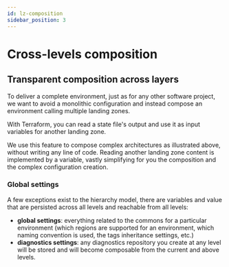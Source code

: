 ```yaml
---
id: lz-composition
sidebar_position: 3
---
```


# Cross-levels composition

## Transparent composition across layers

To deliver a complete environment, just as for any other software project, we want to avoid a monolithic configuration and instead compose an environment calling multiple landing zones.

With Terraform, you can read a state file's output and use it as input variables for another landing zone.

We use this feature to compose complex architectures as illustrated above, without writing any line of code. Reading another landing zone content is implemented by a variable, vastly simplifying for you the composition and the complex configuration creation.

### Global settings

A few exceptions exist to the hierarchy model, there are variables and value that are persisted across all levels and reachable from all levels:

* **global settings**: everything related to the commons for a particular environment (which regions are supported for an environment, which naming convention is used, the tags inheritance settings, etc.)
* **diagnostics settings**: any diagnostics repository you create at any level will be stored and will become composable from the current and above levels.
